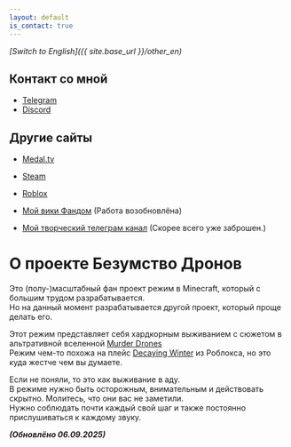 ```yaml
---
layout: default
is_contact: true
---
```


*[Switch to English]({{ site.base_url }}/other_en)*

## Контакт со мной

- [Telegram](https://t.me/Glebun08)
- [Discord](https://discordapp.com/users/805832764438872135 "Ник: Glebun08")



## Другие сайты

- [Medal.tv](https://medal.tv/ru/u/Gleb_Lisovskiy2008?invite=ur-MSx5SnosMjg1NzMzNjY0LA)  
- [Steam](https://steamcommunity.com/id/Glebun08)  
- [Roblox](https://www.roblox.com/users/3574577262/profile)  

- [Мой вики Фандом](https://the-madness-of-drones.fandom.com/ru/wiki/The_Madness_of_Drones_%D0%92%D0%B8%D0%BA%D0%B8) (Работа возобновлёна)
- [Мой творческий телеграм канал](https://t.me/glebstorage) (Скорее всего уже заброшен.)


# О проекте **Безумство Дронов**

Это (полу-)масштабный фан проект режим в Minecraft, который с большим трудом разрабатывается.  
Но на данный момент разрабатывается другой проект, который проще делать его.

Этот режим представляет себя хардкорным выживанием с сюжетом в альтративной вселенной [Murder Drones](https://www.youtube.com/watch?v=mImFz8mkaHo&list=PLHovnlOusNLiJz3sm0d5i2Evwa2LDLdrg)  
Режим чем-то похожа на плейс [Decaying Winter](https://www.roblox.com/games/13438553315/Decaying-Winter) из Роблокса, но это куда жестче чем вы думаете.  

Если не поняли, то это как выживание в аду.  
В режиме нужно быть осторожным, внимательным и действовать скрытно. Молитесь, что они вас не заметили.  
Нужно соблюдать почти каждый свой шаг и также постоянно прислушиваться к каждому звуку.





***(Обновлёно 06.09.2025)***  
  
